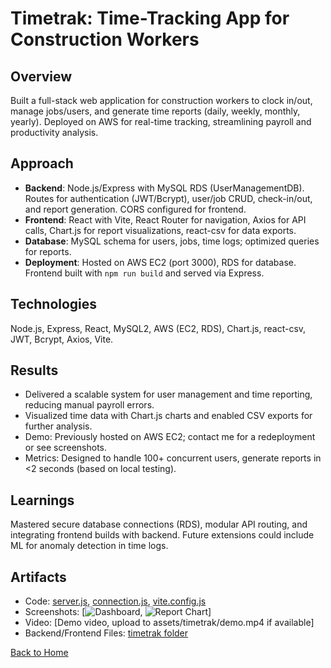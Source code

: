 # Timetrak: Time-Tracking App for Construction Workers

## Overview
Built a full-stack web application for construction workers to clock in/out, manage jobs/users, and generate time reports (daily, weekly, monthly, yearly). Deployed on AWS for real-time tracking, streamlining payroll and productivity analysis.

## Approach
- **Backend**: Node.js/Express with MySQL RDS (UserManagementDB). Routes for authentication (JWT/Bcrypt), user/job CRUD, check-in/out, and report generation. CORS configured for frontend.
- **Frontend**: React with Vite, React Router for navigation, Axios for API calls, Chart.js for report visualizations, react-csv for data exports.
- **Database**: MySQL schema for users, jobs, time logs; optimized queries for reports.
- **Deployment**: Hosted on AWS EC2 (port 3000), RDS for database. Frontend built with `npm run build` and served via Express.

## Technologies
Node.js, Express, React, MySQL2, AWS (EC2, RDS), Chart.js, react-csv, JWT, Bcrypt, Axios, Vite.

## Results
- Delivered a scalable system for user management and time reporting, reducing manual payroll errors.
- Visualized time data with Chart.js charts and enabled CSV exports for further analysis.
- Demo: Previously hosted on AWS EC2; contact me for a redeployment or see screenshots.
- Metrics: Designed to handle 100+ concurrent users, generate reports in <2 seconds (based on local testing).

## Learnings
Mastered secure database connections (RDS), modular API routing, and integrating frontend builds with backend. Future extensions could include ML for anomaly detection in time logs.

## Artifacts
- Code: [server.js](/timetrak/server.js), [connection.js](/timetrak/connection.js), [vite.config.js](/timetrak/vite.config.js)
- Screenshots: [<img src="/assets/timetrak/dashboard.png" alt="Dashboard">, <img src="/assets/timetrak/report-chart.png" alt="Report Chart">]
- Video: [Demo video, upload to assets/timetrak/demo.mp4 if available]
- Backend/Frontend Files: [timetrak folder](/Timetrak.zip)

[Back to Home](/)

